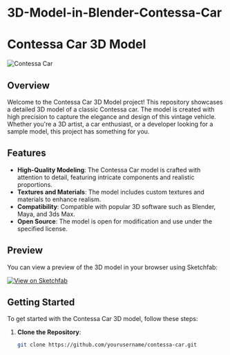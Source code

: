 # 3D-Model-in-Blender-Contessa-Car
# Contessa Car 3D Model

![Contessa Car](https://github.com/Abdul-khaliq-H/3D-Model-in-Blender-Contessa-Car/blob/main/untitled.png?raw=true) <!-- Replace with the actual path to your image -->

## Overview

Welcome to the Contessa Car 3D Model project! This repository showcases a detailed 3D model of a classic Contessa car. The model is created with high precision to capture the elegance and design of this vintage vehicle. Whether you're a 3D artist, a car enthusiast, or a developer looking for a sample model, this project has something for you.

## Features

- **High-Quality Modeling**: The Contessa Car model is crafted with attention to detail, featuring intricate components and realistic proportions.
- **Textures and Materials**: The model includes custom textures and materials to enhance realism.
- **Compatibility**: Compatible with popular 3D software such as Blender, Maya, and 3ds Max.
- **Open Source**: The model is open for modification and use under the specified license.

## Preview

You can view a preview of the 3D model in your browser using Sketchfab:

[![View on Sketchfab](https://sketchfab.com/models/your-model-id/embed?autostart=1)](https://sketchfab.com/models/your-model-id) <!-- Replace with your actual Sketchfab link -->

## Getting Started

To get started with the Contessa Car 3D model, follow these steps:

1. **Clone the Repository**:
   ```bash
   git clone https://github.com/yourusername/contessa-car.git


